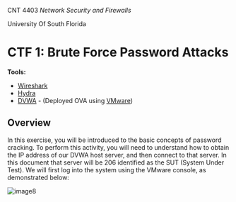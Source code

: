 <p>CNT 4403 <i>Network Security and Firewalls</i></p>
<p>University Of South Florida</p>
<h1>CTF 1: Brute Force Password Attacks</h1>
<b>Tools:</b>
<ul>
    <li><a href="https://www.wireshark.org/download.html">Wireshark</a></li>
    <li><a href="https://github.com/ThurmondGuy/Homework/tree/main/CNT4403/CTF-1%20Brute%20Force%20Password%20Attacks/Hydra">Hydra</a></li>
    <li><a href="https://www.youtube.com/watch?v=GmWQ1VIjd2U">DVWA</a> - (Deployed OVA using <a href="https://www.vmware.com/products/workstation-player.html">VMware</a>)
</ul>

<h2>Overview</h2>
<p>In this exercise, you will be introduced to the basic concepts of 
password cracking. To perform this activity, you will need to 
understand how to obtain the IP address of our DVWA host server, and 
then connect to that server. In this document that server will be 
206
identified as the SUT (System Under Test). We will first log into the 
system using the VMware console, as demonstrated below:</p>

![image8](https://github.com/ThurmondGuy/Homework/blob/main/CNT4403/CTF-1%20Brute%20Force%20Password%20Attacks/images/image8.png)

